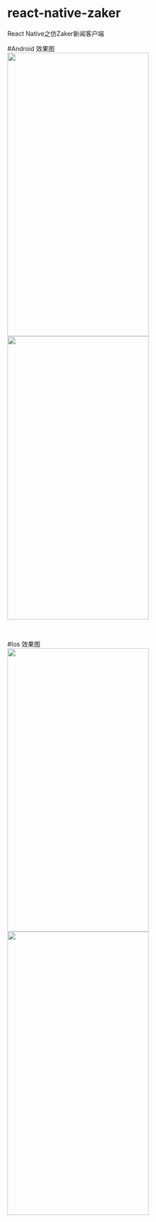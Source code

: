 # react-native-zaker
React Native之仿Zaker新闻客户端


#Android
效果图<br/>
<img src="https://github.com/jjhappyforever/react-native-zaker/blob/master/screenshots/zaker_1.png" width="320" height="640">
<img src="https://github.com/jjhappyforever/react-native-zaker/blob/master/screenshots/zaker_2.png" width="320" height="640">

<br>

#Ios
效果图<br/>
<img src="https://github.com/jjhappyforever/react-native-zaker/blob/master/screenshots/zaker_3.png" width="320" height="640">
<img src="https://github.com/jjhappyforever/react-native-zaker/blob/master/screenshots/zaker_4.png" width="320" height="640">


